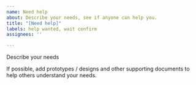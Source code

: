```yaml
---
name: Need help
about: Describe your needs, see if anyone can help you.
title: "[Need help]"
labels: help wanted, wait confirm
assignees: ''

---
```


Describe your needs

If possible, add prototypes / designs and other supporting documents to help others understand your needs.
